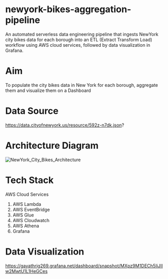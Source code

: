 # newyork-bikes-aggregation-pipeline
An automated serverless data engineering pipeline that ingests NewYork city bikes data for each borough into an ETL (Extract Transform Load) workflow using AWS cloud services, followed by data visualization in Grafana.

# Aim
To populate the city bikes data in New York for each borough, aggregate them and visualize them on a Dashboard


# Data Source
https://data.cityofnewyork.us/resource/592z-n7dk.json?


# Architecture Diagram
![NewYork_City_Bikes_Architecture](https://github.com/user-attachments/assets/cd1f680a-7cd7-48c7-bd92-b6cf2f5b8db6)

# Tech Stack
AWS Cloud Services
1. AWS Lambda
2. AWS EventBridge
3. AWS Glue
4. AWS Cloudwatch
5. AWS Athena
6. Grafana


# Data Visualization
https://gayathrig269.grafana.net/dashboard/snapshot/MXpz9M1DECh5IiJIIw2MwtU1L1HeGCes
